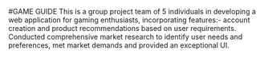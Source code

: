 #GAME GUIDE
This is a group project team of 5 individuals in developing a web application for gaming enthusiasts, incorporating features:- account creation and product recommendations based on user requirements.
Conducted comprehensive market research to identify user needs and preferences, met market demands and provided an exceptional UI.

